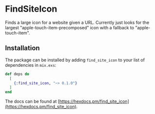 # FindSiteIcon

Finds a large icon for a website given a URL. Currently just looks for the largest
  "apple-touch-item-precomposed" icon with a fallback to "apple-touch-item".

## Installation

The package can be installed by adding `find_site_icon` to your list of dependencies in `mix.exs`:

```elixir
def deps do
  [
    {:find_site_icon, "~> 0.1.0"}
  ]
end
```

The docs can be found at [https://hexdocs.pm/find_site_icon](https://hexdocs.pm/find_site_icon).
